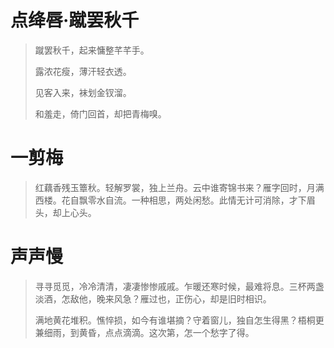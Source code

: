 # 点绛唇·蹴罢秋千

> 蹴罢秋千，起来慵整芊芊手。
>
> 露浓花瘦，薄汗轻衣透。
>
> 见客入来，袜划金钗溜。
>
> 和羞走，倚门回首，却把青梅嗅。

# 一剪梅

> 红藕香残玉簟秋。轻解罗裳，独上兰舟。云中谁寄锦书来？雁字回时，月满西楼。花自飘零水自流。一种相思，两处闲愁。此情无计可消除，才下眉头，却上心头。



# 声声慢

> 寻寻觅觅，冷冷清清，凄凄惨惨戚戚。乍暖还寒时候，最难将息。三杯两盏淡酒，怎敌他，晚来风急？雁过也，正伤心，却是旧时相识。
>
> 满地黄花堆积。憔悴损，如今有谁堪摘？守着窗儿，独自怎生得黑？梧桐更兼细雨，到黄昏，点点滴滴。这次第，怎一个愁字了得。

